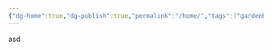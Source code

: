 ```yaml
---
{"dg-home":true,"dg-publish":true,"permalink":"/home/","tags":["gardenEntry"],"dgPassFrontmatter":true}
---
```


asd